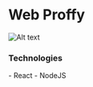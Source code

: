 <h1> Web Proffy </h1>

![Alt text](https://ibb.co/fvXQNJL?raw=true "Web Proffy")

<h3> Technologies </h3>
    - React
    - NodeJS
    
   
